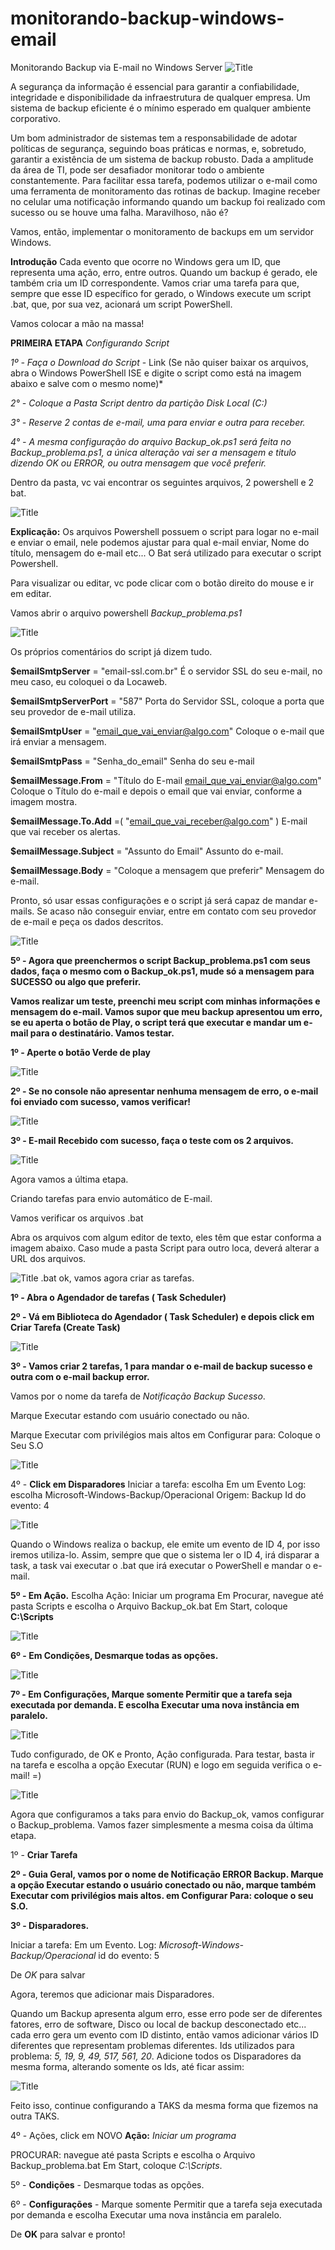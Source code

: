 # monitorando-backup-windows-email
Monitorando Backup via E-mail no Windows Server
![Title](imagens/logo.jfif)

A segurança da informação é essencial para garantir a confiabilidade, integridade e disponibilidade da infraestrutura de qualquer empresa. Um sistema de backup eficiente é o mínimo esperado em qualquer ambiente corporativo.

Um bom administrador de sistemas tem a responsabilidade de adotar políticas de segurança, seguindo boas práticas e normas, e, sobretudo, garantir a existência de um sistema de backup robusto. Dada a amplitude da área de TI, pode ser desafiador monitorar todo o ambiente constantemente. Para facilitar essa tarefa, podemos utilizar o e-mail como uma ferramenta de monitoramento das rotinas de backup. Imagine receber no celular uma notificação informando quando um backup foi realizado com sucesso ou se houve uma falha. Maravilhoso, não é?

Vamos, então, implementar o monitoramento de backups em um servidor Windows.

**Introdução**
Cada evento que ocorre no Windows gera um ID, que representa uma ação, erro, entre outros. Quando um backup é gerado, ele também cria um ID correspondente. Vamos criar uma tarefa para que, sempre que esse ID específico for gerado, o Windows execute um script .bat, que, por sua vez, acionará um script PowerShell.

Vamos colocar a mão na massa!

**PRIMEIRA ETAPA**
*Configurando Script* 

*1º - Faça o Download do Script* - Link (Se não quiser baixar os arquivos, abra o Windows PowerShell ISE e digite o script como está na imagem abaixo e salve com o mesmo nome)*

*2° - Coloque a Pasta Script dentro da partição Disk Local (C:)*

*3° - Reserve 2 contas de e-mail, uma para enviar e outra para receber.*

*4° - A mesma configuração do arquivo Backup_ok.ps1 será feita no Backup_problema.ps1, a única alteração vai ser a mensagem e titulo dizendo OK ou ERROR, ou outra mensagem que você preferir.*

Dentro da pasta, vc vai encontrar os seguintes arquivos, 2 powershell e 2 bat.

![Title](imagens/1.png)

**Explicação:** Os arquivos Powershell possuem o script para logar no e-mail e enviar o email, nele podemos ajustar para qual e-mail enviar, Nome do título, mensagem do e-mail etc...
O Bat será utilizado para executar o script Powershell.

Para visualizar ou editar, vc pode clicar com o botão direito do mouse e ir em editar.

Vamos abrir o arquivo powershell *Backup_problema.ps1*

![Title](imagens/2.jfif)

Os próprios comentários do script já dizem tudo. 

**$emailSmtpServer** = "email-ssl.com.br" É o servidor SSL do seu e-mail, no meu caso, eu coloquei o da Locaweb.

**$emailSmtpServerPort** = "587"  Porta do Servidor SSL, coloque a porta que seu provedor de e-mail utiliza.

**$emailSmtpUser** = "email_que_vai_enviar@algo.com" Coloque o e-mail que irá enviar a mensagem.

**$emailSmtpPass** = "Senha_do_email" Senha do seu e-mail

**$emailMessage.From** = "Título do E-mail <email_que_vai_enviar@algo.com>" Coloque o Título do e-mail e depois o email que vai enviar, conforme a imagem mostra.

**$emailMessage.To.Add** =( "email_que_vai_receber@algo.com" ) E-mail que vai receber os alertas.

**$emailMessage.Subject** = "Assunto do Email" Assunto do e-mail.

**$emailMessage.Body** = "Coloque a mensagem que preferir" Mensagem do e-mail.

Pronto, só usar essas configurações e o script já será capaz de mandar e-mails. Se acaso não conseguir enviar, entre em contato com seu provedor de e-mail e peça os dados descritos.

![Title](imagens/3.jfif)

**5º - Agora que preenchermos o script Backup_problema.ps1 com seus dados, faça o mesmo com o Backup_ok.ps1, mude só a mensagem para SUCESSO ou algo que preferir.**

**Vamos realizar um teste, preenchi meu script com minhas informações e mensagem do e-mail. Vamos supor que meu backup apresentou um erro, se eu aperta o botão de Play, o script terá que executar e mandar um e-mail para o destinatário. Vamos testar.**

**1º - Aperte o botão Verde de play**

![Title](imagens/4.jfif)

**2º - Se no console não apresentar nenhuma mensagem de erro, o e-mail foi enviado com sucesso, vamos verificar!**

![Title](imagens/6.jfif)

**3º - E-mail Recebido com sucesso, faça o teste com os 2 arquivos.**

![Title](imagens/6.jfif)

Agora vamos a última etapa.

Criando tarefas para envio automático de E-mail.

Vamos verificar os arquivos .bat

Abra os arquivos com algum editor de texto, eles têm que estar conforma a imagem abaixo. Caso mude a pasta Script para outro loca, deverá alterar a URL dos arquivos.

![Title](imagens/7.jfif)
.bat ok, vamos agora criar as tarefas.

**1º - Abra o Agendador de tarefas ( Task Scheduler)**

**2º - Vá em Biblioteca do Agendador ( Task Scheduler) e depois click em Criar Tarefa (Create Task)**

![Title](imagens/8.jfif)

**3º - Vamos criar 2 tarefas, 1 para mandar o e-mail de backup sucesso e outra com o e-mail backup error.**

Vamos por o nome da tarefa de *Notificação Backup Sucesso*.

Marque Executar estando com usuário conectado ou não.

Marque Executar com privilégios mais altos em Configurar para: Coloque o Seu S.O

![Title](imagens/9.jfif)

4º - **Click em Disparadores**
Iniciar a tarefa: escolha Em um Evento
Log: escolha Microsoft-Windows-Backup/Operacional
Origem: Backup
Id do evento: 4

![Title](imagens/10.jfif)

Quando o Windows realiza o backup, ele emite um evento de ID 4, por isso iremos utiliza-lo. Assim, sempre que que o sistema ler o ID 4, irá disparar a task, a task vai executar o .bat que irá executar o PowerShell e mandar o e-mail.

**5º - Em Ação.**
Escolha Ação: Iniciar um programa
Em Procurar, navegue até pasta Scripts e escolha o Arquivo Backup_ok.bat
Em Start, coloque **C:\Scripts**

![Title](imagens/11.jfif)

**6º - Em Condições, Desmarque todas as opções.**

![Title](imagens/12.jfif)

**7º - Em Configurações, Marque somente Permitir que a tarefa seja executada por demanda. E escolha Executar uma nova instância em paralelo.**

![Title](imagens/13.jfif)

Tudo configurado, de OK e Pronto, Ação configurada.
Para testar, basta ir na tarefa e escolha a opção Executar (RUN) e logo em seguida verifica o e-mail! =)

![Title](imagens/14.jfif)

Agora que configuramos a taks para envio do Backup_ok, vamos configurar o Backup_problema.
Vamos fazer simplesmente a mesma coisa da última etapa.

1º - **Criar Tarefa**

**2º - Guia Geral, vamos por o nome de Notificação ERROR Backup.
Marque a opção Executar estando o usuário conectado ou não, marque também Executar com privilégios mais altos. em Configurar Para: coloque o seu S.O.**

**3º - Disparadores.**

Iniciar a tarefa: Em um Evento.
Log: *Microsoft-Windows-Backup/Operacional*
id do evento: 5

De *OK* para salvar

Agora, teremos que adicionar mais Disparadores.

Quando um Backup apresenta algum erro, esse erro pode ser de diferentes fatores, erro de software, Disco ou local de backup desconectado etc... cada erro gera um evento com ID distinto, então vamos adicionar vários ID diferentes que representam problemas diferentes.
Ids utilizados para problema: *5, 19, 9, 49, 517, 561, 20*.
Adicione todos os Disparadores da mesma forma, alterando somente os Ids, até ficar assim:

![Title](imagens/15.jfif)

Feito isso, continue configurando a TAKS da mesma forma que fizemos na outra TAKS.

4º - Ações, click em NOVO 
**Ação:** *Iniciar um programa*

PROCURAR: navegue até pasta Scripts e escolha o Arquivo Backup_problema.bat
Em Start, coloque *C:\Scripts*.

5º - **Condições** - Desmarque todas as opções.

6º - **Configurações** - Marque somente Permitir que a tarefa seja executada por demanda e escolha Executar uma nova instância em paralelo.

De **OK** para salvar e pronto!
